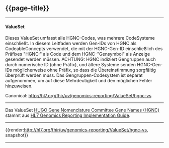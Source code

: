 ## {{page-title}}

---

#### ValueSet

Dieses ValueSet umfasst alle HGNC-Codes, was mehrere CodeSysteme einschließt. In diesem Leitfaden werden Gen-IDs von HGNC als CodeableConcepts verwendet, die mit der HGNC-Gen-ID einschließlich des Präfixes "HGNC:" als Code und dem HGNC-"Gensymbol" als Anzeige gesendet werden müssen. ACHTUNG: HGNC indiziert Gengruppen auch durch numerische ID (ohne Präfix), und ältere Systeme senden HGNC-Gen-IDs möglicherweise ohne Präfix, so dass die Übereinstimmung sorgfältig überprüft werden muss. Das Gengruppen-Codesystem ist separat aufgenommen, um auf diese Mehrdeutigkeit und den möglichen Fehler hinzuweisen.

Canonical: http://hl7.org/fhir/uv/genomics-reporting/ValueSet/hgnc-vs

---

Das ValueSet [HUGO Gene Nomenclature Committee Gene Names (HGNC)](http://hl7.org/fhir/uv/genomics-reporting/STU2/ValueSet-hgnc-vs.html) stammt aus [HL7 Genomics Reporting Implementation Guide](http://hl7.org/fhir/uv/genomics-reporting/STU2/).

---

{{render:http://hl7.org/fhir/uv/genomics-reporting/ValueSet/hgnc-vs, snapshot}}

---
